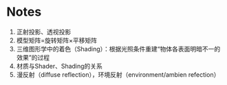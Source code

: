 # Notes

1. 正射投影、透视投影
1. 模型矩阵=旋转矩阵×平移矩阵
1. 三维图形学中的着色（Shading）：根据光照条件重建“物体各表面明暗不一的效果”的过程
1. 材质与Shader、Shading的关系
1. 漫反射（diffuse reflection），环境反射（environment/ambien refection）